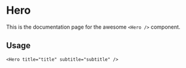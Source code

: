 # Hero

This is the documentation page for the awesome `<Hero />` component.

## Usage

```tsx{1}
<Hero title="title" subtitle="subtitle" />
```